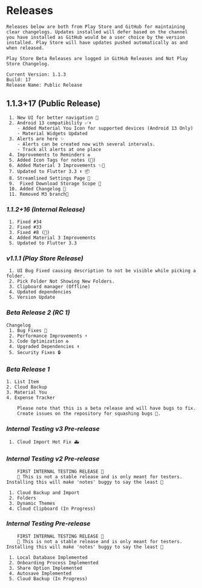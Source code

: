 # Releases

    Releases below are both from Play Store and GitHub for maintaining clear changelogs. Updates installed will defer based on the channel you have installed as GitHub would be a user choice by the version installed. Play Store will have updates pushed automatically as and when released.

    Play Store Beta Releases are logged in GitHub Releases and Not Play Store Changelog.

    Current Version: 1.1.3
    Build: 17
    Release Name: Public Release

## **1.1.3+17 (Public Release)**

     1. New UI for better navigation 💄
     2. Android 13 compatibility ✅⬆️
        - Added Material You Icon for supported devices (Android 13 Only)
        - Material Widgets Updated
     3. Alerts are here ✨
        - Alerts can be created now with several intervals.
        - Track all alerts at one place
     4. Improvements to Reminders ♻️
     5. Added Icon Tags for notes (🚧)
     6. Added Material 3 Improvements ✨💄
     7. Updated to Flutter 3.3 ⬆️ 📦️
     8. Streamlined Settings Page 🎨
     9.  Fixed Download Storage Scope 🐛
     10. Added Changelog 📝
     11. Removed M3 branch🔀

### *1.1.2+16 (Internal Release)*

     1. Fixed #34
     2. Fixed #33
     3. Fixed #8 (🚧)
     4. Added Material 3 Improvements
     5. Updated to Flutter 3.3

### *v1.1.1 (Play Store Release)*

     1. UI Bug Fixed causing description to not be visible while picking a folder.
     2. Pick Folder Not Showing New Folders.
     3. Clipboard manager (Offline)
     4. Updated dependencies
     5. Version Update

### *Beta Release 2 (RC 1)*

    Changelog
     1. Bug Fixes 🐛
     2. Performance Improvements ⚡️
     3. Code Optimization ♻️
     4. Upgraded Dependencies ⬆️
     5. Security Fixes 🔒️

### *Beta Release 1*

    1. List Item
    2. Cloud Backup
    3. Material You
    4. Expense Tracker

        Please note that this is a beta release and will have bugs to fix.
        Create issues on the repository for squashing bugs 🐛.

### *Internal Testing v3 Pre-release*

     1. Cloud Import Hot Fix 🚑️

### *Internal Testing v2 Pre-release*

        FIRST INTERNAL TESTING RELEASE 🔖
        🚨 This is not a stable release and is only meant for testers. Installing this will make 'notes' buggy to say the least 🚨

     1. Cloud Backup and Import
     2. Folders
     3. Dynamic Themes
     4. Cloud Clipboard (In Progress)

### *Internal Testing Pre-release*

        FIRST INTERNAL TESTING RELEASE 🔖
        🚨 This is not a stable release and is only meant for testers. Installing this will make 'notes' buggy to say the least 🚨

     1. Local Database Implemented
     2. Onboarding Process Implemented
     3. Share Option Implemented
     4. Autosave Implemented
     5. Cloud Backup (In Progress)
